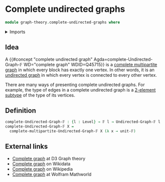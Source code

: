 # Complete undirected graphs

```agda
module graph-theory.complete-undirected-graphs where
```

<details><summary>Imports</summary>

```agda
open import foundation.universe-levels

open import graph-theory.complete-multipartite-graphs
open import graph-theory.finite-graphs

open import univalent-combinatorics.finite-types
```

</details>

## Idea

A
{{#concept "complete undirected graph" Agda=complete-Undirected-Graph-𝔽 WD="complete graph" WDID=Q45715}}
is a [complete multipartite graph](graph-theory.complete-multipartite-graphs.md)
in which every block has exactly one vertex. In other words, it is an
[undirected graph](graph-theory.undirected-graphs.md) in which every vertex is
connected to every other vertex.

There are many ways of presenting complete undirected graphs. For example, the
type of edges in a complete undirected graph is a
[2-element subtype](univalent-combinatorics.2-element-subtypes.md) of the type
of its vertices.

## Definition

```agda
complete-Undirected-Graph-𝔽 : {l : Level} → 𝔽 l → Undirected-Graph-𝔽 l l
complete-Undirected-Graph-𝔽 X =
  complete-multipartite-Undirected-Graph-𝔽 X (λ x → unit-𝔽)
```

## External links

- [Complete graph](https://d3gt.com/unit.html?complete-graph) at D3 Graph theory
- [Complete graph](https://www.wikidata.org/entity/Q45715) on Wikidata
- [Complete graph](https://en.wikipedia.org/wiki/Complete_graph) on Wikipedia
- [Complete graph](https://mathworld.wolfram.com/CompleteGraph.html) at Wolfram
  Mathworld
